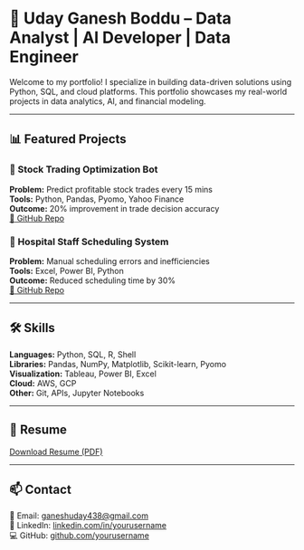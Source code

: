 # 👋 Uday Ganesh Boddu – Data Analyst | AI Developer | Data Engineer

Welcome to my portfolio! I specialize in building data-driven solutions using Python, SQL, and cloud platforms. This portfolio showcases my real-world projects in data analytics, AI, and financial modeling.

---

## 📊 Featured Projects

### 🔹 Stock Trading Optimization Bot
**Problem:** Predict profitable stock trades every 15 mins  
**Tools:** Python, Pandas, Pyomo, Yahoo Finance  
**Outcome:** 20% improvement in trade decision accuracy  
[🔗 GitHub Repo](#)

### 🔹 Hospital Staff Scheduling System
**Problem:** Manual scheduling errors and inefficiencies  
**Tools:** Excel, Power BI, Python  
**Outcome:** Reduced scheduling time by 30%  
[🔗 GitHub Repo](#)

---

## 🛠️ Skills

**Languages:** Python, SQL, R, Shell  
**Libraries:** Pandas, NumPy, Matplotlib, Scikit-learn, Pyomo  
**Visualization:** Tableau, Power BI, Excel  
**Cloud:** AWS, GCP  
**Other:** Git, APIs, Jupyter Notebooks

---

## 📄 Resume
[Download Resume (PDF)](https://drive.google.com/your-resume-link)

---

## 📫 Contact
📧 Email: ganeshuday438@gmail.com  
🔗 LinkedIn: [linkedin.com/in/yourusername](https://www.linkedin.com/in/yourusername)  
💻 GitHub: [github.com/yourusername](https://github.com/yourusername)

